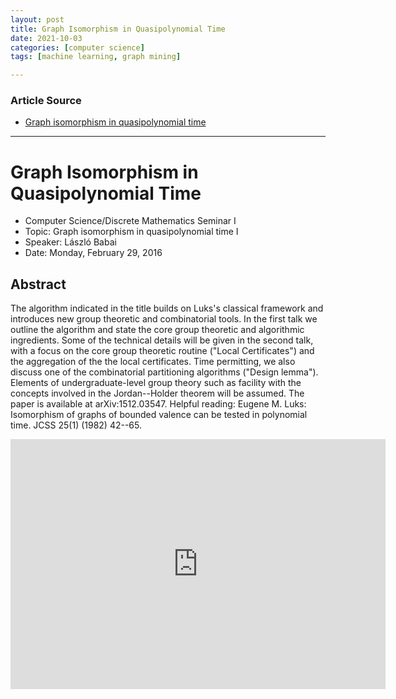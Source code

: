```yaml
---
layout: post
title: Graph Isomorphism in Quasipolynomial Time
date: 2021-10-03
categories: [computer science]
tags: [machine learning, graph mining]

---
```


### Article Source

* [Graph isomorphism in quasipolynomial time](https://www.youtube.com/watch?v=r-nCYbX_Au0)


---


# Graph Isomorphism in Quasipolynomial Time

* Computer Science/Discrete Mathematics Seminar I
* Topic: Graph isomorphism in quasipolynomial time I
* Speaker: László Babai
* Date: Monday, February 29, 2016

## Abstract

The algorithm indicated in the title builds on Luks's classical framework and introduces new group theoretic and combinatorial tools. In the first talk we outline the algorithm and state the core group theoretic and algorithmic ingredients. Some of the technical details will be given in the second talk, with a focus on the core group theoretic routine ("Local Certificates") and the aggregation of the the local certificates. Time permitting, we also discuss one of the combinatorial partitioning algorithms ("Design lemma"). Elements of undergraduate-level group theory such as facility with the concepts involved in the Jordan--Holder theorem will be assumed. The paper is available at arXiv:1512.03547. Helpful reading: Eugene M. Luks: Isomorphism of graphs of bounded valence can be tested in polynomial time. JCSS 25(1) (1982) 42--65.

<iframe width="600" height="400" src="https://www.youtube.com/embed/r-nCYbX_Au0" title="YouTube video player" frameborder="0" allow="accelerometer; autoplay; clipboard-write; encrypted-media; gyroscope; picture-in-picture" allowfullscreen></iframe>